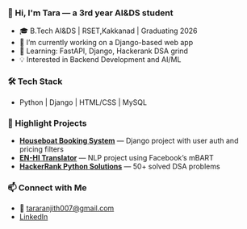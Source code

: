 ### 👋 Hi, I'm Tara — a 3rd year AI&DS student

- 🎓 B.Tech AI&DS | RSET,Kakkanad | Graduating 2026
- 🔭 I’m currently working on a Django-based web app
- 🌱 Learning: FastAPI, Django, Hackerank DSA grind
- 💡 Interested in Backend Development and AI/ML

### 🛠️ Tech Stack
- Python | Django | HTML/CSS | MySQL

### 📌 Highlight Projects
- **[Houseboat Booking System](repo-link)** — Django project with user auth and pricing filters
- **[EN-HI Translator](repo-link)** — NLP project using Facebook’s mBART
- **[HackerRank Python Solutions](repo-link)** — 50+ solved DSA problems

### 📫 Connect with Me
- 📧 tararanjith007@gmail.com
- [LinkedIn](https://www.linkedin.com/in/tara-ranjith)

